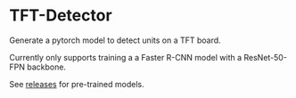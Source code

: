 # TFT-Detector
Generate a pytorch model to detect units on a TFT board.

Currently only supports training a a Faster R-CNN model with a ResNet-50-FPN backbone.

See [releases](https://github.com/BrianHotopp/TFT-Detector/releases) for pre-trained models.


